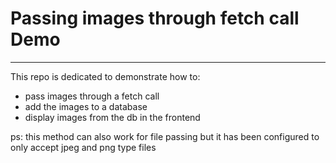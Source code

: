 # Passing images through fetch call Demo

- - - 
This repo is dedicated to demonstrate how to:
* pass images through a fetch call  
* add the images to a database 
* display images from the db in the frontend

ps: this method can also work for file passing but it has been configured to only accept jpeg and png type files

